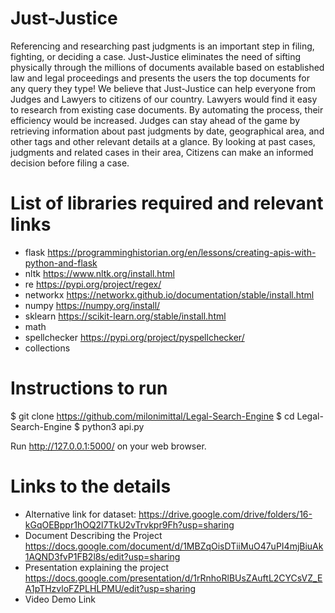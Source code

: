# Just-Justice
Referencing and researching past judgments is an important step in filing, fighting, or deciding a case. Just-Justice eliminates the need of sifting physically through the millions of documents available based on established law and legal proceedings and presents the users the top documents for any query they type! We believe that  Just-Justice can help everyone from Judges and Lawyers to citizens of our country. Lawyers would find it easy to research from existing case documents. By automating the process, their efficiency would be increased. Judges can stay ahead of the game by retrieving information about past judgments by date, geographical area, and other tags and other relevant details at a glance. By looking at past cases, judgments and related cases in their area, Citizens can make an informed decision before filing a case.
<br>
# List of libraries required and relevant links
- flask https://programminghistorian.org/en/lessons/creating-apis-with-python-and-flask
- nltk https://www.nltk.org/install.html
- re https://pypi.org/project/regex/
- networkx https://networkx.github.io/documentation/stable/install.html
- numpy https://numpy.org/install/
- sklearn https://scikit-learn.org/stable/install.html
- math 
- spellchecker https://pypi.org/project/pyspellchecker/
- collections

# Instructions to run
$ git clone https://github.com/milonimittal/Legal-Search-Engine
$ cd Legal-Search-Engine
$ python3 api.py

Run http://127.0.0.1:5000/ on your web browser.  

# Links to the details

- Alternative link for dataset:
https://drive.google.com/drive/folders/16-kGqOEBppr1hOQ2l7TkU2vTrvkpr9Fh?usp=sharing
- Document Describing the Project
https://docs.google.com/document/d/1MBZqOisDTiiMuO47uPI4mjBiuAk1AQND3fvP1FB2l8s/edit?usp=sharing
- Presentation explaining the project
https://docs.google.com/presentation/d/1rRnhoRlBUsZAuftL2CYCsVZ_EA1pTHzvloFZPLHLPMU/edit?usp=sharing
- Video Demo Link

